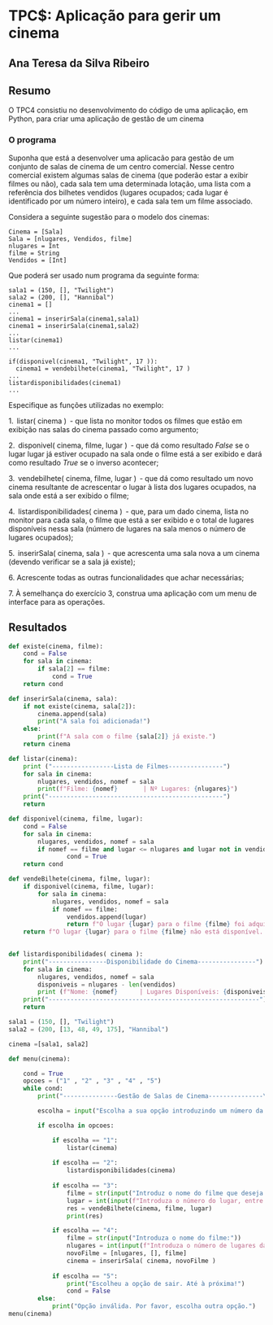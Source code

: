 # TPC$: Aplicação para gerir um cinema

## Ana Teresa da Silva Ribeiro

## Resumo
O TPC4 consistiu no desenvolvimento do código de uma aplicação, em Python, para criar uma aplicação de gestão de um cinema

### O programa 
Suponha que está a desenvolver uma aplicacão para gestão de um conjunto de salas de cinema de um centro comercial. 
Nesse centro comercial existem algumas salas de cinema (que poderão estar a exibir filmes ou não), cada sala tem uma determinada 
lotação, uma lista com a referência dos bilhetes vendidos (lugares ocupados; cada lugar é identificado por um número inteiro), e cada sala tem um filme associado.

Considera a seguinte sugestão para o modelo dos cinemas:
```
Cinema = [Sala]
Sala = [nlugares, Vendidos, filme]
nlugares = Int
filme = String 
Vendidos = [Int]
```
  
Que poderá ser usado num programa da seguinte forma:
```
sala1 = (150, [], "Twilight")
sala2 = (200, [], "Hannibal")
cinema1 = []
...
cinema1 = inserirSala(cinema1,sala1)
cinema1 = inserirSala(cinema1,sala2)
...
listar(cinema1)
...

if(disponivel(cinema1, "Twilight", 17 )):
  cinema1 = vendebilhete(cinema1, "Twilight", 17 )
...
listardisponibilidades(cinema1)
...
```

Especifique as funções utilizadas no exemplo:

1.⁠ ⁠⁠ listar( cinema ) ⁠ - que lista no monitor todos os filmes que estão em exibição nas salas do cinema passado como argumento;

2.⁠ ⁠⁠ disponivel( cinema, filme, lugar ) ⁠ - que dá como resultado *False* se o lugar lugar já estiver ocupado na sala onde o filme está a ser exibido e dará como resultado *True* se o inverso acontecer;

3.⁠ ⁠⁠ vendebilhete( cinema, filme, lugar ) ⁠ - que dá como resultado um novo cinema resultante de acrescentar o lugar à lista dos lugares ocupados, na sala onde está a ser exibido o filme;

4.⁠ ⁠⁠ listardisponibilidades( cinema ) ⁠ - que, para um dado cinema, lista no monitor para cada sala, o filme que está a ser exibido e o total de lugares disponíveis nessa sala (número de lugares na sala menos o número de lugares ocupados);

5.⁠ ⁠⁠ inserirSala( cinema, sala ) ⁠ - que acrescenta uma sala nova a um cinema (devendo verificar se a sala já existe);

6.⁠ ⁠Acrescente todas as outras funcionalidades que achar necessárias;

7.⁠ ⁠À semelhança do exercício 3, construa uma aplicação com um menu de interface para as operações.

## Resultados
```python
def existe(cinema, filme):
    cond = False
    for sala in cinema:
        if sala[2] == filme:       
            cond = True
    return cond

def inserirSala(cinema, sala):
    if not existe(cinema, sala[2]):
        cinema.append(sala)
        print("A sala foi adicionada!")
    else:
        print(f"A sala com o filme {sala[2]} já existe.")
    return cinema

def listar(cinema):
    print ("-----------------Lista de Filmes---------------")
    for sala in cinema:
        nlugares, vendidos, nomef = sala                           
        print(f"Filme: {nomef}       | Nº Lugares: {nlugares}")
    print("------------------------------------------------")
    return

def disponivel(cinema, filme, lugar):
    cond = False
    for sala in cinema:
        nlugares, vendidos, nomef = sala
        if nomef == filme and lugar <= nlugares and lugar not in vendidos:
                cond = True
    return cond 

def vendeBilhete(cinema, filme, lugar):     
    if disponivel(cinema, filme, lugar):
        for sala in cinema:
            nlugares, vendidos, nomef = sala
            if nomef == filme:
                vendidos.append(lugar)
                return f"O lugar {lugar} para o filme {filme} foi adquirido com sucesso!"
    return f"O lugar {lugar} para o filme {filme} não está disponível. Selecione outra opção."
        

def listardisponibilidades( cinema ):
    print("----------------Disponibilidade do Cinema----------------")
    for sala in cinema:
        nlugares, vendidos, nomef = sala
        disponiveis = nlugares - len(vendidos)      
        print (f"Nome: {nomef}      | Lugares Disponíveis: {disponiveis}")
    print("----------------------------------------------------------")
    return

sala1 = (150, [], "Twilight")
sala2 = (200, [13, 48, 49, 175], "Hannibal")

cinema =[sala1, sala2]

def menu(cinema):

    cond = True
    opcoes = ("1" , "2" , "3" , "4" , "5") 
    while cond:
        print("---------------Gestão de Salas de Cinema---------------\n 1 - Listar todos os filmes\n 2 - Listar a disponibilidade das salas dos filmes\n 3 - Vender bilhetes para um filme\n 4 - Adiciona uma nova sala de cinema\n 5 - Sair")

        escolha = input("Escolha a sua opção introduzindo um número da lista:")

        if escolha in opcoes:

            if escolha == "1":
                listar(cinema)
            
            if escolha == "2":
                listardisponibilidades(cinema)
            
            if escolha == "3":
                filme = str(input("Introduz o nome do filme que deseja ver:"))
                lugar = int(input(f"Introduza o número do lugar, entre 1 e o nº de lugares da sala, para o filme {filme}:"))
                res = vendeBilhete(cinema, filme, lugar)
                print(res)

            if escolha == "4":
                filme = str(input("Introduza o nome do filme:"))
                nlugares = int(input(f"Introduza o número de lugares da sala do filme {filme}:"))
                novoFilme = [nlugares, [], filme]   
                cinema = inserirSala( cinema, novoFilme )
            
            if escolha == "5":
                print("Escolheu a opção de sair. Até à próxima!")
                cond = False
        else:
            print("Opção inválida. Por favor, escolha outra opção.")
menu(cinema)
